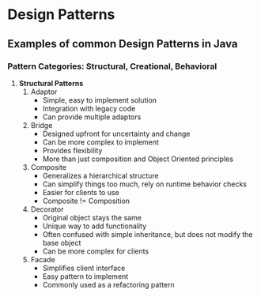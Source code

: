 # Design Patterns   
## Examples of common Design Patterns in Java

### Pattern Categories: Structural, Creational, Behavioral
1. **Structural Patterns**
   1. Adaptor
      * Simple, easy to implement solution
      * Integration with legacy code
      * Can provide multiple adaptors
   2. Bridge
      * Designed upfront for uncertainty and change
      * Can be more complex to implement
      * Provides flexibility
      * More than just composition and Object Oriented principles 
   3. Composite
      * Generalizes a hierarchical structure
      * Can simplify things too much, rely on runtime behavior checks
      * Easier for clients to use
      * Composite != Composition
   5. Decorator
      * Original object stays the same
      * Unique way to add functionality
      * Often confused with simple inheritance, but does not modify the base object
      * Can be more complex for clients
   6. Facade
      * Simplifies client interface
      * Easy pattern to implement
      * Commonly used as a refactoring pattern